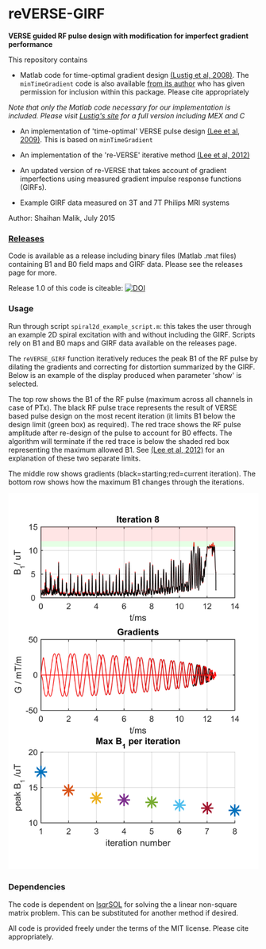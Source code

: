 # reVERSE-GIRF
**VERSE guided RF pulse design with modification for imperfect gradient performance**

This repository contains

*  Matlab code for time-optimal gradient design [(Lustig et al, 2008)](http://doi.org/10.1109/TMI.2008.922699). The `minTimeGradient` code is also available  [from its author](http://www.eecs.berkeley.edu/~mlustig/Software.html) who has given permission for inclusion within this package. Please cite appropriately

  *Note that only the Matlab code necessary for our implementation is included. Please visit [Lustig's site](http://www.eecs.berkeley.edu/~mlustig/Software.html) for a full version including MEX and C*

* An implementation of 'time-optimal' VERSE pulse design  [(Lee et al, 2009)](http://doi.org/10.1002/mrm.21950). This is based on `minTimeGradient`

* An implementation of the 're-VERSE' iterative method [(Lee et al, 2012)](http://doi.org/10.1002/mrm.23010)

* An updated version of re-VERSE that takes account of gradient imperfections using measured gradient impulse response functions (GIRFs).

* Example GIRF data measured on 3T and 7T Philips MRI systems

Author: Shaihan Malik, July 2015


### [Releases](releases)
Code is available as a release including binary files (Matlab .mat files) containing B1 and B0 field maps and GIRF data. Please see the releases page for more.

Release 1.0 of this code is citeable: [![DOI](https://zenodo.org/badge/doi/10.5281/zenodo.20127.svg)](http://dx.doi.org/10.5281/zenodo.20127)

### Usage
Run through script `spiral2d_example_script.m`: this takes the user through an example 2D spiral excitation with and without including the GIRF. Scripts rely on B1 and B0 maps and GIRF data available on the releases page.

The `reVERSE_GIRF` function iteratively reduces the peak B1 of the RF pulse by dilating the gradients and correcting for distortion summarized by the GIRF. Below is an example of the display produced when parameter 'show' is selected.

The top row shows the B1 of the RF pulse (maximum across all channels in case of PTx). The black RF pulse trace represents the result of VERSE based pulse design on the most recent iteration (it limits B1 below the design limit (green box) as required). The red trace shows the RF pulse amplitude after re-design of the pulse to account for B0 effects. The algorithm will terminate if the red trace is below the shaded red box representing the maximum allowed B1. See [(Lee et al, 2012)](http://doi.org/10.1002/mrm.23010) for an explanation of these two separate limits.

The middle row shows gradients (black=starting;red=current iteration). The bottom row shows how the maximum B1 changes through the iterations.

![alt text](screenshot.png "Example screenshot")


### Dependencies
The code is dependent on [lsqrSOL](https://github.com/areslp/matlab/tree/master/lsqrSOL) for solving the a linear non-square matrix problem. This can be substituted for another method if desired.

All code is provided freely under the terms of the MIT license. Please cite appropriately.
